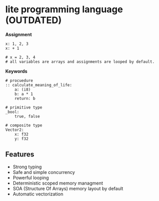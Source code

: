 # lite programming language (OUTDATED)
**Assignment**
````
x: 1, 2, 3
x: + 1

# x = 2, 3, 4 
# all variables are arrays and assignments are looped by default.
````
**Keywords**
````
# procuedure 
:: calculate_meaning_of_life:
	a: (i8)
	b: a * 1
	return: b
  
# primitive type
_bool:
	true, false

# composite type
Vector2:
	x: f32
	y: f32
````
Features
------
+ Strong typing
+ Safe and simple concurrency
+ Powerful looping
+ Deterministic scoped memory managment
+ SOA (Structure Of Arrays) memory layout by default
+ Automatic vectorization
